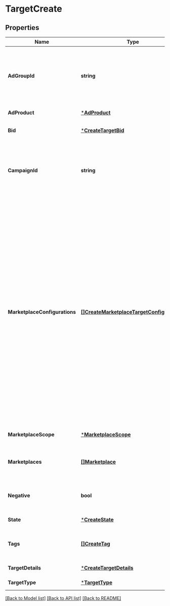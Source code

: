 # TargetCreate

## Properties
Name | Type | Description | Notes
------------ | ------------- | ------------- | -------------
**AdGroupId** | **string** | A unique identifier for the ad group associated with the target. Only used for ad-group level targets. | [optional] [default to null]
**AdProduct** | [***AdProduct**](AdProduct.md) |  | [default to null]
**Bid** | [***CreateTargetBid**](CreateTargetBid.md) |  | [optional] [default to null]
**CampaignId** | **string** | A unique identifier for the campaign associated with the target. Only used for campaign-level targets. | [optional] [default to null]
**MarketplaceConfigurations** | [**[]CreateMarketplaceTargetConfigurations**](CreateMarketplaceTargetConfigurations.md) | List of marketplace-specific configurations for a global target that enables overriding certain attributes at individual marketplace level. For example, if a global target is ENABLED but needs to be PAUSED in DE marketplace, you can specify: [{marketplace: DE, overrides: {state: PAUSED}}]. When a marketplace-specific override is not provided, the target&#x27;s global value is applied to that marketplace. | [optional] [default to null]
**MarketplaceScope** | [***MarketplaceScope**](MarketplaceScope.md) |  | [optional] [default to null]
**Marketplaces** | [**[]Marketplace**](Marketplace.md) | A list of country codes representing Amazon marketplaces | Marketplace | Description | | --- | --- | | &#x60;AE&#x60; |  | | &#x60;AU&#x60; |  | | &#x60;BE&#x60; |  | | &#x60;BR&#x60; |  | | &#x60;CA&#x60; |  | | &#x60;DE&#x60; |  | | &#x60;EG&#x60; |  | | &#x60;ES&#x60; |  | | &#x60;FR&#x60; |  | | &#x60;GB&#x60; |  | | &#x60;IN&#x60; |  | | &#x60;IT&#x60; |  | | &#x60;JP&#x60; |  | | &#x60;MX&#x60; |  | | &#x60;NL&#x60; |  | | &#x60;PL&#x60; |  | | &#x60;SA&#x60; |  | | &#x60;SE&#x60; |  | | &#x60;SG&#x60; |  | | &#x60;TR&#x60; |  | | &#x60;US&#x60; |  | | [optional] [default to null]
**Negative** | **bool** | Indicates whether the target is negative or not. | [default to null]
**State** | [***CreateState**](CreateState.md) |  | [default to null]
**Tags** | [**[]CreateTag**](CreateTag.md) | Open ended labels with a key value pair applied to the target | [optional] [default to null]
**TargetDetails** | [***CreateTargetDetails**](CreateTargetDetails.md) |  | [default to null]
**TargetType** | [***TargetType**](TargetType.md) |  | [default to null]

[[Back to Model list]](../README.md#documentation-for-models) [[Back to API list]](../README.md#documentation-for-api-endpoints) [[Back to README]](../README.md)

